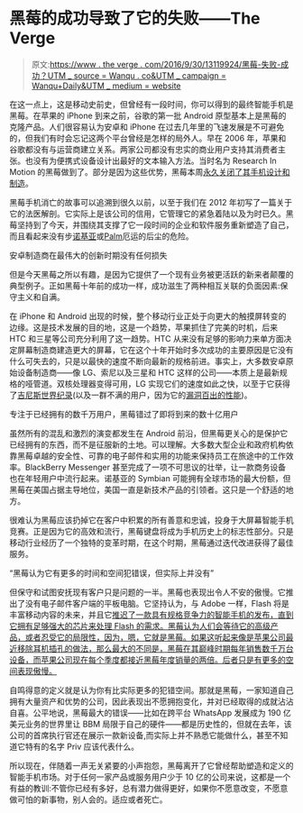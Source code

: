 # 黑莓的成功导致了它的失败——The Verge

> 原文:[https://www . the verge . com/2016/9/30/13119924/黑莓-失败-成功？UTM _ source = Wanqu . co&UTM _ campaign = Wanqu+Daily&UTM _ medium = website](https://www.theverge.com/2016/9/30/13119924/blackberry-failure-success?utm_source=wanqu.co&utm_campaign=Wanqu+Daily&utm_medium=website)

在这一点上，这是移动史前史，但曾经有一段时间，你可以得到的最终智能手机是黑莓。在苹果的 iPhone 到来之前，谷歌的第一批 Android 原型基本上是黑莓的克隆产品。人们很容易认为安卓和 iPhone 在过去几年里的飞速发展是不可避免的，但我们有时会忘记这两个平台曾经是怎样的局外人。早在 2006 年，苹果和谷歌都没有与运营商建立关系。两家公司都没有忠实的商业用户支持其消费者主张。也没有为便携式设备设计出最好的文本输入方法。当时名为 Research In Motion 的黑莓做到了。部分是因为这些优势，黑莓本周[永久关闭了其手机设计和制造](http://www.theverge.com/2016/9/28/13088362/blackberry-stop-making-phones)。

黑莓手机消亡的故事可以追溯到很久以前，以至于我们在 2012 年初写了一篇关于它的法医解剖。它实际上是该公司的信用，它管理它的紧急着陆以及为时已久。黑莓坚持到了今天，并围绕其支撑了它一段时间的企业和软件服务重新塑造了自己，而且看起来没有步[诺基亚](http://www.theverge.com/2014/9/22/6826051/nokia-saw-the-future-but-couldnt-build-it)或[Palm](http://www.theverge.com/2012/6/5/3062611/palm-webos-hp-inside-story-pre-postmortem)厄运的后尘的危险。

安卓制造商在最伟大的创新时期没有任何损失

但是今天黑莓之所以有趣，是因为它提供了一个现有业务被更活跃的新来者颠覆的典型例子。正如黑莓十年前的成功一样，成功滋生了两种相互关联的负面因素:保守主义和自满。

在 iPhone 和 Android 出现的时候，整个移动行业正处于向更大的触摸屏转变的边缘。这是技术发展的目的地，这是一个趋势，苹果抓住了完美的时机，后来 HTC 和三星等公司充分利用了这一趋势。HTC 从来没有足够的影响力来单方面决定屏幕制造商建造更大的屏幕，它在这个十年开始时多次成功的主要原因是它没有什么可失去的，只是以最快的速度不断向最新的规格前进。事实上，大多数安卓原始设备制造商——像 LG、索尼以及三星和 HTC 这样的公司——本质上是最新规格的哑管道。双核处理器变得可用，LG 实现它们的速度如此之快，以至于它获得了[吉尼斯世界纪录](https://www.engadget.com/2011/05/06/lg-optimus-2x-scoops-up-guinness-world-record-for-being-first-du/)(以及一群不满的用户，因为它的[漏洞百出的性能](https://www.engadget.com/2011/02/07/lg-optimus-2x-review/))。

专注于已经拥有的数千万用户，黑莓错过了即将到来的数十亿用户

虽然所有的混乱和激烈的演变都发生在 Android 前沿，但黑莓更关心的是保护它已经拥有的东西，而不是征服新的土地。可以理解。大多数大型企业和政府机构依靠黑莓卓越的安全性、可靠的电子邮件和实用的功能来保持员工在旅途中的工作效率。BlackBerry Messenger 甚至完成了一项不可思议的壮举，让一款商务设备也在年轻用户中流行起来。诺基亚的 Symbian 可能拥有全球市场的最大份额，但黑莓在美国占据主导地位，美国一直是新技术产品的引领者。这只是一个舒适的地方。

很难认为黑莓应该扔掉它在客户中积累的所有善意和忠诚，投身于大屏幕智能手机竞赛。正是因为它的高效和流行，黑莓键盘将成为手机历史上的标志性部分。只是移动行业经历了一个独特的变革时期，在这个时期，黑莓通过迭代改进获得了最佳服务。

<q class="right">黑莓认为它有更多的时间和空间犯错误，但实际上并没有</q>

但保守和试图安抚现有客户只是问题的一半。黑莓也表现出令人不安的傲慢。它推出了没有电子邮件客户端的平板电脑。它坚持认为，与 Adobe 一样，Flash 将是丰富移动内容的未来，并且它[推迟了一款具有规格竞争力的智能手机的发布，直到它拥有足够强大的芯片来处理 Flash 的需求。黑莓认为人们会等待它的高级产品，或者忍受它的局限性，因为，嗯，它就是黑莓。如果这听起来像是苹果公司最近移除耳机插孔的做法，那么最大的不同是，黑莓在其巅峰时期每年销售数千万台设备，而苹果公司现在每个季度都接近黑莓年度销量的两倍。后者只是有更多的空间表现傲慢。](https://www.engadget.com/2010/12/07/rims-mike-lazaridis-qnx-coming-to-blackberry-phones-when-dual/)

自鸣得意的定义就是认为你有比实际更多的犯错空间。那就是黑莓，一家知道自己拥有大量资产和优势的公司，因此表现出不愿拥抱变化，并对已经取得的成就沾沾自喜。公平地说，黑莓最大的错误——比如在跨平台 WhatsApp 发展成为 190 亿美元业务的世界里让 BBM 局限于自己的硬件——都是历史性的，但就在去年，该公司的首席执行官还在展示一款新设备,而实际上并不熟悉它能做什么，甚至不知道它特有的名字 Priv 应该代表什么。

所以现在，伴随着一声无关紧要的小声抱怨，黑莓离开了它曾经帮助塑造和定义的智能手机市场。对于任何一家产品或服务用户少于 10 亿的公司来说，这都是一个有益的教训:不管你已经有多好，总有潜力做得更好，如果你不愿意改变，不愿意做可怕的新事物，别人会的。适应或者死亡。
